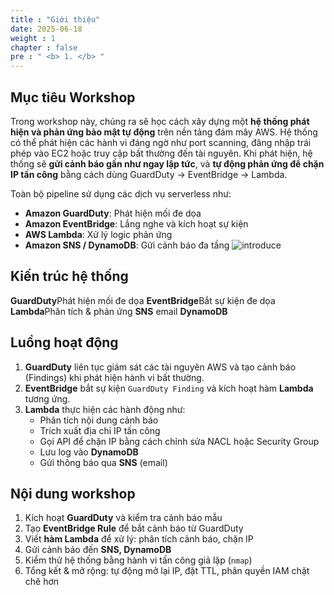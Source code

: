 ```yaml
---
title : "Giới thiệu"
date: 2025-06-18
weight : 1 
chapter : false
pre : " <b> 1. </b> "
---
```


##  Mục tiêu Workshop
Trong workshop này, chúng ra sẽ học cách xây dựng một **hệ thống phát hiện và phản ứng bảo mật tự động** trên nền tảng đám mây AWS. Hệ thống có thể phát hiện các hành vi đáng ngờ như port scanning, đăng nhập trái phép vào EC2 hoặc truy cập bất thường đến tài nguyên. Khi phát hiện, hệ thống sẽ **gửi cảnh báo gần như ngay lập tức**, và **tự động phản ứng để chặn IP tấn công** bằng cách dùng GuardDuty → EventBridge → Lambda.

Toàn bộ pipeline sử dụng các dịch vụ serverless như:
- **Amazon GuardDuty**: Phát hiện mối đe dọa
- **Amazon EventBridge**: Lắng nghe và kích hoạt sự kiện
- **AWS Lambda**: Xử lý logic phản ứng
- **Amazon SNS / DynamoDB**: Gửi cảnh báo đa tầng
![introduce](/images/AWS.png)
## Kiến trúc hệ thống
**GuardDuty**Phát hiện mối đe dọa
**EventBridge**Bắt sự kiện đe dọa
**Lambda**Phân tích & phản ứng
**SNS** email
**DynamoDB**
         
## Luồng hoạt động
1. **GuardDuty** liên tục giám sát các tài nguyên AWS và tạo cảnh báo (Findings) khi phát hiện hành vi bất thường.
2. **EventBridge** bắt sự kiện `GuardDuty Finding` và kích hoạt hàm **Lambda** tương ứng.
3. **Lambda** thực hiện các hành động như:
   - Phân tích nội dung cảnh báo
   - Trích xuất địa chỉ IP tấn công
   - Gọi API để chặn IP bằng cách chỉnh sửa NACL hoặc Security Group
   - Lưu log vào **DynamoDB**
   - Gửi thông báo qua **SNS** (email)


##  Nội dung workshop
1. Kích hoạt **GuardDuty** và kiểm tra cảnh báo mẫu  
2. Tạo **EventBridge Rule** để bắt cảnh báo từ GuardDuty  
3. Viết **hàm Lambda** để xử lý: phân tích cảnh báo, chặn IP  
4. Gửi cảnh báo đến **SNS, DynamoDB**
5. Kiểm thử hệ thống bằng hành vi tấn công giả lập (`nmap`)  
6. Tổng kết & mở rộng: tự động mở lại IP, đặt TTL, phân quyền IAM chặt chẽ hơn

